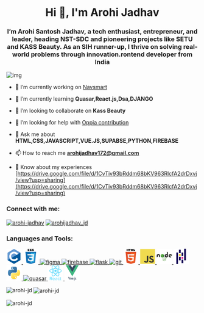<h1 align="center">Hi 👋, I'm Arohi Jadhav</h1>
<h3 align="center">I’m Arohi Santosh Jadhav, a tech enthusiast, entrepreneur, and leader, heading NST-SDC and pioneering projects like SETU and KASS Beauty. As an SIH runner-up, I thrive on solving real-world problems through innovation.rontend developer from India</h3>
<img src="https://www.google.com/url?sa=i&url=https%3A%2F%2Fwww.freepik.com%2Ffree-vector%2Fcute-astronaut-working-laptop-cartoon-vector-icon-illustration-science-technology-icon-isolated_25528616.htm&psig=AOvVaw02bKbraRCWwvG29L8oAQ6e&ust=1743540076202000&source=images&cd=vfe&opi=89978449&ved=0CBEQjRxqFwoTCMj94JOXtYwDFQAAAAAdAAAAABAE
" alt="img"/>

- 🔭 I’m currently working on [Navsmart](https://nav-smart-projects.vercel.app/)

- 🌱 I’m currently learning **Quasar,React.js,Dsa,DJANGO**

- 👯 I’m looking to collaborate on **Kass Beauty**

- 🤝 I’m looking for help with [Oppia contribution](https://github.com/oppia/oppia/wiki/Google-Summer-of-Code-2025#21-show-ai-powered-translation-suggestions-to-translation-submitters)

- 💬 Ask me about **HTML,CSS,JAVASCRIPT,VUE.JS,SUPABSE,PYTHON,FIREBASE**

- 📫 How to reach me **arohijadhav172@gmail.com**

- 📄 Know about my experiences [https://drive.google.com/file/d/1CvTiv93bRddm68bKV963RlcfA2drDxvj/view?usp=sharing](https://drive.google.com/file/d/1CvTiv93bRddm68bKV963RlcfA2drDxvj/view?usp=sharing)

<h3 align="left">Connect with me:</h3>
<p align="left">
<a href="https://linkedin.com/in/arohi-jadhav" target="blank"><img align="center" src="https://raw.githubusercontent.com/rahuldkjain/github-profile-readme-generator/master/src/images/icons/Social/linked-in-alt.svg" alt="arohi-jadhav" height="30" width="40" /></a>
<a href="https://instagram.com/arohijadhav_jd" target="blank"><img align="center" src="https://raw.githubusercontent.com/rahuldkjain/github-profile-readme-generator/master/src/images/icons/Social/instagram.svg" alt="arohijadhav_jd" height="30" width="40" /></a>
</p>

<h3 align="left">Languages and Tools:</h3>
<p align="left"> <a href="https://www.cprogramming.com/" target="_blank" rel="noreferrer"> <img src="https://raw.githubusercontent.com/devicons/devicon/master/icons/c/c-original.svg" alt="c" width="40" height="40"/> </a> <a href="https://www.w3schools.com/css/" target="_blank" rel="noreferrer"> <img src="https://raw.githubusercontent.com/devicons/devicon/master/icons/css3/css3-original-wordmark.svg" alt="css3" width="40" height="40"/> </a> <a href="https://www.figma.com/" target="_blank" rel="noreferrer"> <img src="https://www.vectorlogo.zone/logos/figma/figma-icon.svg" alt="figma" width="40" height="40"/> </a> <a href="https://firebase.google.com/" target="_blank" rel="noreferrer"> <img src="https://www.vectorlogo.zone/logos/firebase/firebase-icon.svg" alt="firebase" width="40" height="40"/> </a> <a href="https://flask.palletsprojects.com/" target="_blank" rel="noreferrer"> <img src="https://www.vectorlogo.zone/logos/pocoo_flask/pocoo_flask-icon.svg" alt="flask" width="40" height="40"/> </a> <a href="https://git-scm.com/" target="_blank" rel="noreferrer"> <img src="https://www.vectorlogo.zone/logos/git-scm/git-scm-icon.svg" alt="git" width="40" height="40"/> </a> <a href="https://www.w3.org/html/" target="_blank" rel="noreferrer"> <img src="https://raw.githubusercontent.com/devicons/devicon/master/icons/html5/html5-original-wordmark.svg" alt="html5" width="40" height="40"/> </a> <a href="https://developer.mozilla.org/en-US/docs/Web/JavaScript" target="_blank" rel="noreferrer"> <img src="https://raw.githubusercontent.com/devicons/devicon/master/icons/javascript/javascript-original.svg" alt="javascript" width="40" height="40"/> </a> <a href="https://nodejs.org" target="_blank" rel="noreferrer"> <img src="https://raw.githubusercontent.com/devicons/devicon/master/icons/nodejs/nodejs-original-wordmark.svg" alt="nodejs" width="40" height="40"/> </a> <a href="https://pandas.pydata.org/" target="_blank" rel="noreferrer"> <img src="https://raw.githubusercontent.com/devicons/devicon/2ae2a900d2f041da66e950e4d48052658d850630/icons/pandas/pandas-original.svg" alt="pandas" width="40" height="40"/> </a> <a href="https://www.python.org" target="_blank" rel="noreferrer"> <img src="https://raw.githubusercontent.com/devicons/devicon/master/icons/python/python-original.svg" alt="python" width="40" height="40"/> </a> <a href="https://quasar.dev/" target="_blank" rel="noreferrer"> <img src="https://cdn.quasar.dev/logo/svg/quasar-logo.svg" alt="quasar" width="40" height="40"/> </a> <a href="https://reactjs.org/" target="_blank" rel="noreferrer"> <img src="https://raw.githubusercontent.com/devicons/devicon/master/icons/react/react-original-wordmark.svg" alt="react" width="40" height="40"/> </a> <a href="https://vuejs.org/" target="_blank" rel="noreferrer"> <img src="https://raw.githubusercontent.com/devicons/devicon/master/icons/vuejs/vuejs-original-wordmark.svg" alt="vuejs" width="40" height="40"/> </a> </p>

<p><img align="left" src="https://github-readme-stats.vercel.app/api/top-langs?username=arohi-jd&show_icons=true&locale=en&layout=compact" alt="arohi-jd" /></p>

<p>&nbsp;<img align="center" src="https://github-readme-stats.vercel.app/api?username=arohi-jd&show_icons=true&locale=en" alt="arohi-jd" /></p>

<p><img align="center" src="https://github-readme-streak-stats.herokuapp.com/?user=arohi-jd&" alt="arohi-jd" /></p>
